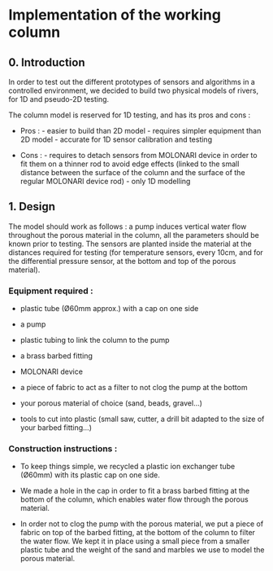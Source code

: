 # Implementation of the working column

## 0. Introduction

In order to test out the different prototypes of sensors and algorithms in a controlled environment, we decided to build two physical models of rivers, for 1D and pseudo-2D testing.

The column model is reserved for 1D testing, and has its pros and cons :

- Pros :
        - easier to build than 2D model
        - requires simpler equipment than 2D model
        - accurate for 1D sensor calibration and testing

- Cons : 
        - requires to detach sensors from MOLONARI device in order to fit them on a thinner rod to avoid edge effects (linked to the small distance between the surface of the column and the surface of the regular MOLONARI device rod)
        - only 1D modelling

## 1. Design 

The model should work as follows : a pump induces vertical water flow throughout the porous material in the column, all the parameters should be known prior to testing. The sensors are planted inside the material at the distances required for testing (for temperature sensors, every 10cm, and for the differential pressure sensor, at the bottom and top of the porous material). 


### Equipment required : 

- plastic tube (Ø60mm approx.) with a cap on one side
- a pump
- plastic tubing to link the column to the pump
- a brass barbed fitting
- MOLONARI device
- a piece of fabric to act as a filter to not clog the pump at the bottom
- your porous material of choice (sand, beads, gravel...)

- tools to cut into plastic (small saw, cutter, a drill bit adapted to the size of your barbed fitting...)

### Construction instructions : 

- To keep things simple, we recycled a plastic ion exchanger tube (Ø60mm) with its plastic cap on one side. 

- We made a hole in the cap in order to fit a brass barbed fitting at the bottom of the column, which enables water flow through the porous material. 

- In order not to clog the pump with the porous material, we put a piece of fabric on top of the barbed fitting, at the bottom of the column to filter the water flow. We kept it in place using a small piece from a smaller plastic tube and the weight of the sand and marbles we use to model the porous material.

